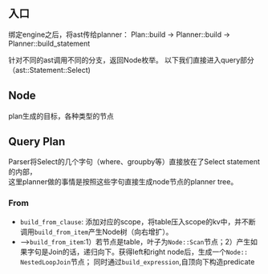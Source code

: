 ## 入口
绑定engine之后，将ast传给planner：
Plan::build -> Planner::build -> Planner::build_statement

针对不同的ast调用不同的分支，返回Node枚举。
以下我们直接进入query部分（ast::Statement::Select)

## Node
plan生成的目标，各种类型的节点

## Query Plan
Parser将Select的几个字句（where、groupby等）直接放在了Select statement的内部，  
这里planner做的事情是按照这些字句直接生成node节点的planner tree。

### From
- `build_from_clause`: 添加对应的scope，将table压入scope的kv中，并不断调用`build_from_item`产生Node树（向右增扩）。  
- -->`build_from_item`:1）若节点是table，叶子为`Node::Scan`节点；2）产生如果字句是Join的话，递归向下。获得left和right node后，生成一个`Node:: NestedLoopJoin`节点；
同时通过`build_expression`,自顶向下构造predicate

